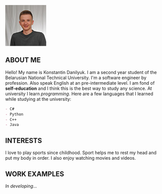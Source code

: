 ![Image](photo.jpg)
## ABOUT ME

Hello! My name is Konstantin Danilyuk. I am a second year student of the Belarusian National Technical University. I'm a software engineer by profession. Also speak English at an pre-intermediate level. I am fond of **self-education** and I think this is the best way to study any science. At university I learn _programming_. 
Here are a few languages that I learned while studying at the university:
```markdown
- C#
- Python
- C++
- Java
```
## INTERESTS

I love to play sports since childhood. Sport helps me to rest my head and put my body in order. I also enjoy watching movies and videos.

## WORK EXAMPLES


_In developing..._

